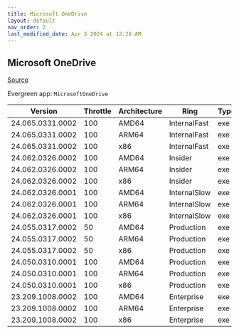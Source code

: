 ```yaml
---
title: Microsoft OneDrive
layout: default
nav_order: 2
last_modified_date: Apr 3 2024 at 12:28 AM
---
```


## Microsoft OneDrive

[Source](https://onedrive.live.com/)

Evergreen app: `MicrosoftOneDrive`

| Version          | Throttle | Architecture | Ring         | Type | Sha256                                       | URI                                                                              |
| ---------------- | -------- | ------------ | ------------ | ---- | -------------------------------------------- | -------------------------------------------------------------------------------- |
| 24.065.0331.0002 | 100      | AMD64        | InternalFast | exe  | yIOYktmolsE87zqeUug+DCCQZkcYjHigX+yYum47AOo= | https://oneclient.sfx.ms/Win/Installers/24.065.0331.0002/amd64/OneDriveSetup.exe |
| 24.065.0331.0002 | 100      | ARM64        | InternalFast | exe  | N8onlVvcOvaD1Eyr2DRB9+quiLWxlY1TFgfbEtKNKmI= | https://oneclient.sfx.ms/Win/Installers/24.065.0331.0002/arm64/OneDriveSetup.exe |
| 24.065.0331.0002 | 100      | x86          | InternalFast | exe  | oesXAyWunJWFw68ibYErVtGXj0hrAOCa0MrhcBaSI48= | https://oneclient.sfx.ms/Win/Installers/24.065.0331.0002/OneDriveSetup.exe       |
| 24.062.0326.0002 | 100      | AMD64        | Insider      | exe  | KgPYbjE/o7Ni8Ao1mBqU7RDQRjiSKh3diQcakfjJZ5M= | https://oneclient.sfx.ms/Win/Installers/24.062.0326.0002/amd64/OneDriveSetup.exe |
| 24.062.0326.0002 | 100      | ARM64        | Insider      | exe  | Aruw1mAeZYula4i4jN4UnDatAqtXoqis5/me4z0Lucs= | https://oneclient.sfx.ms/Win/Installers/24.062.0326.0002/arm64/OneDriveSetup.exe |
| 24.062.0326.0002 | 100      | x86          | Insider      | exe  | oKCEGFanJFUlfoIPnia9uCGfZnhuLAOgV8r6/qa0IlI= | https://oneclient.sfx.ms/Win/Installers/24.062.0326.0002/OneDriveSetup.exe       |
| 24.062.0326.0001 | 100      | AMD64        | InternalSlow | exe  | 7t6sXpZLFSDSwH+r5g5fKmo1fjBuY3Gkm4kY4NmmgwM= | https://oneclient.sfx.ms/Win/Installers/24.062.0326.0001/amd64/OneDriveSetup.exe |
| 24.062.0326.0001 | 100      | ARM64        | InternalSlow | exe  | D7GnSVCg0RIp0JtEh+1I6/SNmfCRfJVdGB6+IZvpU3o= | https://oneclient.sfx.ms/Win/Installers/24.062.0326.0001/arm64/OneDriveSetup.exe |
| 24.062.0326.0001 | 100      | x86          | InternalSlow | exe  | yI2NW3+fQ6MckZDMAhk6XQMyztVlFRArxAwjQh7d6z8= | https://oneclient.sfx.ms/Win/Installers/24.062.0326.0001/OneDriveSetup.exe       |
| 24.055.0317.0002 | 50       | AMD64        | Production   | exe  | oGGk255s9XOenaojXMxEXV/rtp5xgYLT+MqoAA9Wr5A= | https://oneclient.sfx.ms/Win/Installers/24.055.0317.0002/amd64/OneDriveSetup.exe |
| 24.055.0317.0002 | 50       | ARM64        | Production   | exe  | XLZuL6/5XAKVyIcfUNx7CkIrdoo8SyGEn2EM7v/9pxg= | https://oneclient.sfx.ms/Win/Installers/24.055.0317.0002/arm64/OneDriveSetup.exe |
| 24.055.0317.0002 | 50       | x86          | Production   | exe  | ML04ppe7iMxdCLNZUikBHqW85XUsUur9qUR4+hcXPzs= | https://oneclient.sfx.ms/Win/Installers/24.055.0317.0002/OneDriveSetup.exe       |
| 24.050.0310.0001 | 100      | AMD64        | Production   | exe  | q0NaeJw3Odm+VZWCYPKI2O6XOcI9gHe9N7HAAbSdKeo= | https://oneclient.sfx.ms/Win/Installers/24.050.0310.0001/amd64/OneDriveSetup.exe |
| 24.050.0310.0001 | 100      | ARM64        | Production   | exe  | JE7Vr907ijNqL2FnCnns7iqPbvOiM5zcM096WiPsZjM= | https://oneclient.sfx.ms/Win/Installers/24.050.0310.0001/arm64/OneDriveSetup.exe |
| 24.050.0310.0001 | 100      | x86          | Production   | exe  | qX8knfohe6qK+mG2fkdG1mM7VBDfRWvqOYsxvlWnRjc= | https://oneclient.sfx.ms/Win/Installers/24.050.0310.0001/OneDriveSetup.exe       |
| 23.209.1008.0002 | 100      | AMD64        | Enterprise   | exe  | 4rX5bXdtzujmFu6u12fKCcudIEoMMDNUDpgMIrgM79I= | https://oneclient.sfx.ms/Win/Installers/23.209.1008.0002/amd64/OneDriveSetup.exe |
| 23.209.1008.0002 | 100      | ARM64        | Enterprise   | exe  | aAx3gAn568DI7VTlCM6GGg7O9NAqT6edEGTr9f4NGZ0= | https://oneclient.sfx.ms/Win/Installers/23.209.1008.0002/arm64/OneDriveSetup.exe |
| 23.209.1008.0002 | 100      | x86          | Enterprise   | exe  | Q2kh5Whzx+lPgpy+W58+M2NKd2JSOdZU80g3+a9oUJo= | https://oneclient.sfx.ms/Win/Installers/23.209.1008.0002/OneDriveSetup.exe       |
